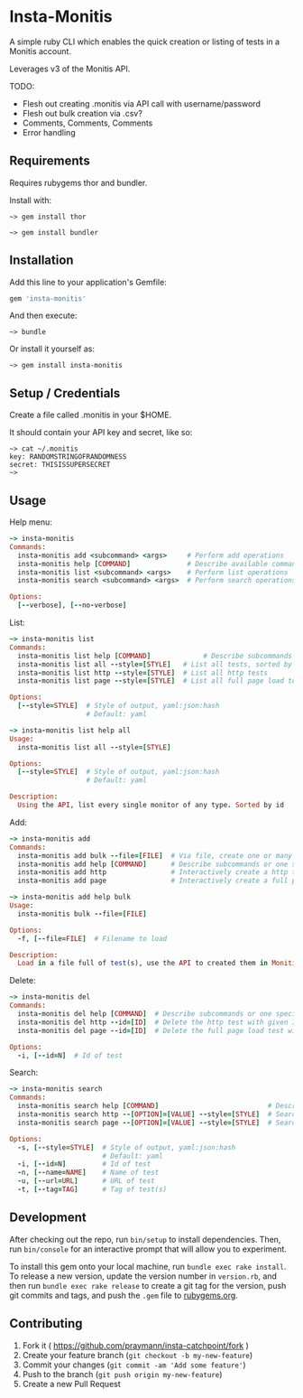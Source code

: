 # Insta-Monitis

A simple ruby CLI which enables the quick creation or listing of tests in a Monitis account.

Leverages v3 of the Monitis API.

TODO:
* Flesh out creating .monitis via API call with username/password
* Flesh out bulk creation via .csv?
* Comments, Comments, Comments
* Error handling

## Requirements

Requires rubygems thor and bundler.

Install with:

    ~> gem install thor

    ~> gem install bundler

## Installation

Add this line to your application's Gemfile:

```ruby
gem 'insta-monitis'
```

And then execute:

    ~> bundle

Or install it yourself as:

    ~> gem install insta-monitis

## Setup / Credentials

Create a file called .monitis in your $HOME.

It should contain your API key and secret, like so:

    ~> cat ~/.monitis 
    key: RANDOMSTRINGOFRANDOMNESS
    secret: THISISSUPERSECRET
    ~>

## Usage

Help menu:
```ruby
~> insta-monitis
Commands:
  insta-monitis add <subcommand> <args>     # Perform add operations
  insta-monitis help [COMMAND]              # Describe available commands or one specific command
  insta-monitis list <subcommand> <args>    # Perform list operations
  insta-monitis search <subcommand> <args>  # Perform search operations

Options:
  [--verbose], [--no-verbose] 
```

List:
```ruby
~> insta-monitis list
Commands:
  insta-monitis list help [COMMAND]             # Describe subcommands or one specific subcommand
  insta-monitis list all --style=[STYLE]   # List all tests, sorted by id
  insta-monitis list http --style=[STYLE]  # List all http tests
  insta-monitis list page --style=[STYLE]  # List all full page load tests

Options:
  [--style=STYLE]  # Style of output, yaml:json:hash
                   # Default: yaml

~> insta-monitis list help all
Usage:
  insta-monitis list all --style=[STYLE]

Options:
  [--style=STYLE]  # Style of output, yaml:json:hash
                   # Default: yaml

Description:
  Using the API, list every single monitor of any type. Sorted by id
```

Add:
```ruby
~> insta-monitis add
Commands:
  insta-monitis add bulk --file=[FILE]  # Via file, create one or many test(s)
  insta-monitis add help [COMMAND]      # Describe subcommands or one specific subcommand
  insta-monitis add http                # Interactively create a http test
  insta-monitis add page                # Interactively create a full page load test

~> insta-monitis add help bulk
Usage:
  insta-monitis bulk --file=[FILE]

Options:
  -f, [--file=FILE]  # Filename to load

Description:
  Load in a file full of test(s), use the API to created them in Monitis.

```

Delete:
```ruby
~> insta-monitis del 
Commands:
  insta-monitis del help [COMMAND]  # Describe subcommands or one specific subcommand
  insta-monitis del http --id=[ID]  # Delete the http test with given Id
  insta-monitis del page --id=[ID]  # Delete the full page load test with given Id

Options:
  -i, [--id=N]  # Id of test
```

Search:
```ruby
~> insta-monitis search
Commands:
  insta-monitis search help [COMMAND]                           # Describe subcommands or one specific subcommand
  insta-monitis search http --[OPTION]=[VALUE] --style=[STYLE]  # Search all http tests
  insta-monitis search page --[OPTION]=[VALUE] --style=[STYLE]  # Search all fullpage tests

Options:
  -s, [--style=STYLE]  # Style of output, yaml:json:hash
                       # Default: yaml
  -i, [--id=N]         # Id of test
  -n, [--name=NAME]    # Name of test
  -u, [--url=URL]      # URL of test
  -t, [--tag=TAG]      # Tag of test(s)
```

## Development

After checking out the repo, run `bin/setup` to install dependencies. Then, run `bin/console` for an interactive prompt that will allow you to experiment.

To install this gem onto your local machine, run `bundle exec rake install`. To release a new version, update the version number in `version.rb`, and then run `bundle exec rake release` to create a git tag for the version, push git commits and tags, and push the `.gem` file to [rubygems.org](https://rubygems.org).

## Contributing

1. Fork it ( https://github.com/praymann/insta-catchpoint/fork )
2. Create your feature branch (`git checkout -b my-new-feature`)
3. Commit your changes (`git commit -am 'Add some feature'`)
4. Push to the branch (`git push origin my-new-feature`)
5. Create a new Pull Request
